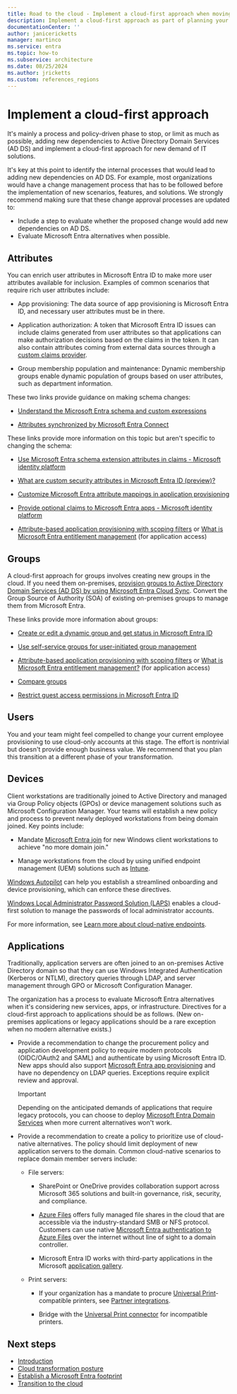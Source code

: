 ```yaml
---
title: Road to the cloud - Implement a cloud-first approach when moving identity and access management from Active Directory Domain Services (AD DS) to Microsoft Entra ID
description: Implement a cloud-first approach as part of planning your migration of IAM from Active Directory Domain Services (AD DS) to Microsoft Entra ID.
documentationCenter: ''
author: janicericketts
manager: martinco
ms.service: entra
ms.topic: how-to
ms.subservice: architecture
ms.date: 08/25/2024
ms.author: jricketts
ms.custom: references_regions
---
```

# Implement a cloud-first approach

It's mainly a process and policy-driven phase to stop, or limit as much as possible, adding new dependencies to Active Directory Domain Services (AD DS) and implement a cloud-first approach for new demand of IT solutions.

It's key at this point to identify the internal processes that would lead to adding new dependencies on AD DS. For example, most organizations would have a change management process that has to be followed before the implementation of new scenarios, features, and solutions. We strongly recommend making sure that these change approval processes are updated to:

- Include a step to evaluate whether the proposed change would add new dependencies on AD DS.
- Evaluate Microsoft Entra alternatives when possible.

## Attributes

You can enrich user attributes in Microsoft Entra ID to make more user attributes available for inclusion. Examples of common scenarios that require rich user attributes include:

* App provisioning: The data source of app provisioning is Microsoft Entra ID, and necessary user attributes must be in there.

* Application authorization: A token that Microsoft Entra ID issues can include claims generated from user attributes so that applications can make authorization decisions based on the claims in the token. It can also contain attributes coming from external data sources through a [custom claims provider](~/identity-platform/custom-claims-provider-overview.md).

* Group membership population and maintenance: Dynamic membership groups enable dynamic population of groups based on user attributes, such as department information.

These two links provide guidance on making schema changes:

* [Understand the Microsoft Entra schema and custom expressions](~/identity/hybrid/cloud-sync/concept-attributes.md)

* [Attributes synchronized by Microsoft Entra Connect](~/identity/hybrid/connect/reference-connect-sync-attributes-synchronized.md)

These links provide more information on this topic but aren't specific to changing the schema:

* [Use Microsoft Entra schema extension attributes in claims - Microsoft identity platform](~/identity-platform/schema-extensions.md)

* [What are custom security attributes in Microsoft Entra ID (preview)?](~/fundamentals/custom-security-attributes-overview.md)

* [Customize Microsoft Entra attribute mappings in application provisioning](~/identity/app-provisioning/customize-application-attributes.md)

* [Provide optional claims to Microsoft Entra apps - Microsoft identity platform](~/identity-platform/optional-claims.md)

- [Attribute-based application provisioning with scoping filters](/entra/identity/app-provisioning/define-conditional-rules-for-provisioning-user-accounts) or [What is Microsoft Entra entitlement management](/entra/id-governance/entitlement-management-overview) (for application access)

## Groups
A cloud-first approach for groups involves creating new groups in the cloud. If you need them on-premises, [provision groups to Active Directory Domain Services (AD DS) by using Microsoft Entra Cloud Sync](/entra/identity/hybrid/cloud-sync/tutorial-group-provisioning). Convert the Group Source of Authority (SOA) of existing on-premises groups to manage them from Microsoft Entra. 

These links provide more information about groups:

* [Create or edit a dynamic group and get status in Microsoft Entra ID](~/identity/users/groups-create-rule.md)

* [Use self-service groups for user-initiated group management](~/identity/users/groups-self-service-management.md)

* [Attribute-based application provisioning with scoping filters](~/identity/app-provisioning/define-conditional-rules-for-provisioning-user-accounts.md) or [What is Microsoft Entra entitlement management?](~/id-governance/entitlement-management-overview.md) (for application access)

* [Compare groups](/microsoft-365/admin/create-groups/compare-groups)

* [Restrict guest access permissions in Microsoft Entra ID](~/identity/users/users-restrict-guest-permissions.md)

## Users

You and your team might feel compelled to change your current employee provisioning to use cloud-only accounts at this stage. The effort is nontrivial but doesn't provide enough business value. We recommend that you plan this transition at a different phase of your transformation.

## Devices

Client workstations are traditionally joined to Active Directory and managed via Group Policy objects (GPOs) or device management solutions such as Microsoft Configuration Manager. Your teams will establish a new policy and process to prevent newly deployed workstations from being domain joined. Key points include:

* Mandate [Microsoft Entra join](~/identity/devices/concept-directory-join.md) for new Windows client workstations to achieve "no more domain join."

* Manage workstations from the cloud by using unified endpoint management (UEM) solutions such as [Intune](/mem/intune/fundamentals/what-is-intune).

[Windows Autopilot](/autopilot/windows-autopilot) can help you establish a streamlined onboarding and device provisioning, which can enforce these directives.

[Windows Local Administrator Password Solution (LAPS)](~/identity/devices/howto-manage-local-admin-passwords.md) enables a cloud-first solution to manage the passwords of local administrator accounts.

For more information, see [Learn more about cloud-native endpoints](/mem/solutions/cloud-native-endpoints/cloud-native-endpoints-overview).

## Applications

Traditionally, application servers are often joined to an on-premises Active Directory domain so that they can use Windows Integrated Authentication (Kerberos or NTLM), directory queries through LDAP, and server management through GPO or Microsoft Configuration Manager.

The organization has a process to evaluate Microsoft Entra alternatives when it's considering new services, apps, or infrastructure. Directives for a cloud-first approach to applications should be as follows. (New on-premises applications or legacy applications should be a rare exception when no modern alternative exists.)

* Provide a recommendation to change the procurement policy and application development policy to require modern protocols (OIDC/OAuth2 and SAML) and authenticate by using Microsoft Entra ID. New apps should also support [Microsoft Entra app provisioning](~/identity/app-provisioning/what-is-hr-driven-provisioning.md) and have no dependency on LDAP queries. Exceptions require explicit review and approval.

  > [!IMPORTANT]
  > Depending on the anticipated demands of applications that require legacy protocols, you can choose to deploy [Microsoft Entra Domain Services](/entra/identity/domain-services/overview) when more current alternatives won't work.

* Provide a recommendation to create a policy to prioritize use of cloud-native alternatives. The policy should limit deployment of new application servers to the domain. Common cloud-native scenarios to replace domain member servers include:

   * File servers:

     * SharePoint or OneDrive provides collaboration support across Microsoft 365 solutions and built-in governance, risk, security, and compliance.

     * [Azure Files](/azure/storage/files/storage-files-introduction) offers fully managed file shares in the cloud that are accessible via the industry-standard SMB or NFS protocol. Customers can use native [Microsoft Entra authentication to Azure Files](/azure/virtual-desktop/create-profile-container-azure-ad) over the internet without line of sight to a domain controller.

     * Microsoft Entra ID works with third-party applications in the Microsoft [application gallery](/microsoft-365/enterprise/integrated-apps-and-azure-ads).

   * Print servers:

     * If your organization has a mandate to procure [Universal Print](/universal-print/)-compatible printers, see [Partner integrations](/universal-print/fundamentals/universal-print-partner-integrations).

     * Bridge with the [Universal Print connector](/universal-print/fundamentals/universal-print-connector-overview) for incompatible printers.

## Next steps

* [Introduction](road-to-the-cloud-introduction.md)
* [Cloud transformation posture](road-to-the-cloud-posture.md)
* [Establish a Microsoft Entra footprint](road-to-the-cloud-establish.md)
* [Transition to the cloud](road-to-the-cloud-migrate.md)
